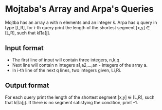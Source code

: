 # Mojtaba's Array and Arpa's Queries

Mojtba has an array a with n elements and an integer k. Arpa has q query in type [L,R], for i-th query print the length of the shortest segment [x,y] ∈ [L,R], such that k∏a[j].

## Input format

- The first line of input will contain three integers, n,k,q.
- Next line will contain n integers a1,a2,...,an - integers of the array a.
- In i-th line of the next q lines, two integers given, Li,Ri.

## Output format

For each query print the length of the shortest segment [x,y] ∈ [L,R], such that k∏a[j]. If there is no segment satisfying the condition, print -1.
